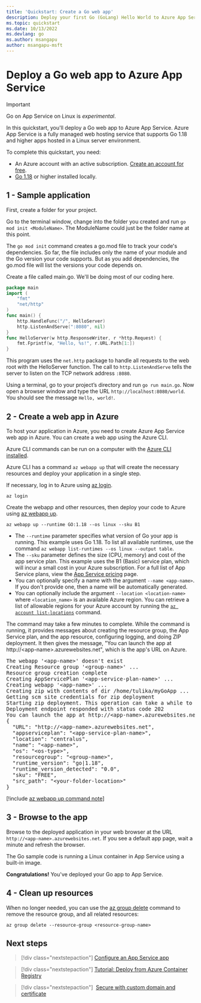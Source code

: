 ```yaml
---
title: 'Quickstart: Create a Go web app'
description: Deploy your first Go (GoLang) Hello World to Azure App Service in minutes.
ms.topic: quickstart
ms.date: 10/13/2022
ms.devlang: go
ms.author: msangapu
author: msangapu-msft
---
```


# Deploy a Go web app to Azure App Service

> [!IMPORTANT]
> Go on App Service on Linux is _experimental_.
>

In this quickstart, you'll deploy a Go web app to Azure App Service. Azure App Service is a fully managed web hosting service that supports Go 1.18 and higher apps hosted in a Linux server environment.

To complete this quickstart, you need:

- An Azure account with an active subscription. [Create an account for free](https://azure.microsoft.com/free/?ref=microsoft.com&utm_source=microsoft.com&utm_medium=docs).
- [Go 1.18](https://go.dev/dl/) or higher installed locally.

## 1 - Sample application

First, create a folder for your project.

Go to the terminal window, change into the folder you created and run `go mod init <ModuleName>`. The ModuleName could just be the folder name at this point.

The `go mod init` command creates a go.mod file to track your code's dependencies. So far, the file includes only the name of your module and the Go version your code supports. But as you add dependencies, the go.mod file will list the versions your code depends on.

Create a file called main.go. We'll be doing most of our coding here.

```go
package main
import (
    "fmt"
    "net/http"
)
func main() {
    http.HandleFunc("/", HelloServer)
    http.ListenAndServe(":8080", nil)
}
func HelloServer(w http.ResponseWriter, r *http.Request) {
    fmt.Fprintf(w, "Hello, %s!", r.URL.Path[1:])
}
```

This program uses the `net.http` package to handle all requests to the web root with the HelloServer function. The call to `http.ListenAndServe` tells the server to listen on the TCP network address `:8080`.

Using a terminal, go to your project’s directory and run `go run main.go`. Now open a browser window and type the URL `http://localhost:8080/world`. You should see the message `Hello, world!`.

## 2 - Create a web app in Azure

To host your application in Azure, you need to create Azure App Service web app in Azure. You can create a web app using the Azure CLI.

Azure CLI commands can be run on a computer with the [Azure CLI installed](/cli/azure/install-azure-cli).

Azure CLI has a command `az webapp up` that will create the necessary resources and deploy your application in a single step.

If necessary, log in to Azure using [az login](/cli/azure/authenticate-azure-cli).

```azurecli
az login
```

Create the webapp and other resources, then deploy your code to Azure using [az webapp up](/cli/azure/webapp#az-webapp-up).

```azurecli
az webapp up --runtime GO:1.18 --os linux --sku B1
```

* The `--runtime` parameter specifies what version of Go your app is running. This example uses Go 1.18. To list all available runtimes, use the command `az webapp list-runtimes --os linux --output table`.
* The `--sku` parameter defines the size (CPU, memory) and cost of the app service plan. This example uses the B1 (Basic) service plan, which will incur a small cost in your Azure subscription. For a full list of App Service plans, view the [App Service pricing](https://azure.microsoft.com/pricing/details/app-service/linux/) page.
* You can optionally specify a name with the argument `--name <app-name>`. If you don't provide one, then a name will be automatically generated.
* You can optionally include the argument `--location <location-name>` where `<location_name>` is an available Azure region. You can retrieve a list of allowable regions for your Azure account by running the [`az account list-locations`](/cli/azure/appservice#az-appservice-list-locations) command.

The command may take a few minutes to complete. While the command is running, it provides messages about creating the resource group, the App Service plan, and the app resource, configuring logging, and doing ZIP deployment. It then gives the message, "You can launch the app at http://&lt;app-name&gt;.azurewebsites.net", which is the app's URL on Azure.

<pre>
The webapp '&lt;app-name>' doesn't exist
Creating Resource group '&lt;group-name>' ...
Resource group creation complete
Creating AppServicePlan '&lt;app-service-plan-name>' ...
Creating webapp '&lt;app-name>' ...
Creating zip with contents of dir /home/tulika/myGoApp ...
Getting scm site credentials for zip deployment
Starting zip deployment. This operation can take a while to complete ...
Deployment endpoint responded with status code 202
You can launch the app at http://&lt;app-name>.azurewebsites.net
{
  "URL": "http://&lt;app-name>.azurewebsites.net",
  "appserviceplan": "&lt;app-service-plan-name>",
  "location": "centralus",
  "name": "&lt;app-name>",
  "os": "&lt;os-type>",
  "resourcegroup": "&lt;group-name>",
  "runtime_version": "go|1.18",
  "runtime_version_detected": "0.0",
  "sku": "FREE",
  "src_path": "&lt;your-folder-location>"
}
</pre>

[!include [az webapp up command note](../../includes/app-service-web-az-webapp-up-note.md)]

## 3 - Browse to the app

Browse to the deployed application in your web browser at the URL `http://<app-name>.azurewebsites.net`. If you see a default app page, wait a minute and refresh the browser.

The Go sample code is running a Linux container in App Service using a built-in image.

**Congratulations!** You've deployed your Go app to App Service.

## 4 - Clean up resources

When no longer needed, you can use the [az group delete](/cli/azure/group#az-group-delete) command to remove the resource group, and all related resources:

```azurecli-interactive
az group delete --resource-group <resource-group-name>
```
## Next steps

> [!div class="nextstepaction"]
> [Configure an App Service app](./configure-common.md)

> [!div class="nextstepaction"]
> [Tutorial: Deploy from Azure Container Registry](./tutorial-custom-container.md)

> [!div class="nextstepaction"]
> [Secure with custom domain and certificate](tutorial-secure-domain-certificate.md)
